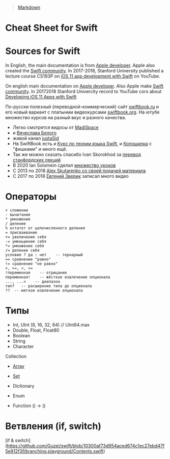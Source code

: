 > [Markdown](https://daringfireball.net/projects/markdown/)

# Cheat Sheet for Swift

# Sources for Swift
In English, the main documentation is from [Apple developer][Apple developer]. Apple also created the [Swift community][Swift community]. In 2017-2018, Stanford University published a lecture course CS193P on [iOS 11 app development with Swift][Stanford] on YouTube.

On english main documentation on [Apple developer][Apple developer]. Also Apple make [Swift community][Swift community]. In 20172018 Stanford Univercity record to YouTube cors about [Developing iOS 11 Apps with Swift][Stanford]

[Apple developer]: https://developer.apple.com/documentation/swift/
[Swift community]: https://www.swift.org
[Stanford]: https://youtube.com/playlist?list=PL3d_SFOiG7_8ofjyKzX6Nl1wZehbdiZC_  "EN, YouTube"


По-русски полезный (переводной-коммерческий) сайт [swiftbook.ru][swiftbook.ru] и его новый вариант с платынми видеокурсами [swiftbook.org][swiftbook.org]. На ютубе множество курсов на разный вкус и разного качества.
* Легко смотрятся видосы от [MadiSpace][MadiSpace]
* и [Вячеслава Белого][Belii]
* живой канал [justaSid][justaSid]
* Нв SwiftBook есть и [Курс по теории языка Swift][SwiftBook 1], и [Копошилка][Swiftbook 2] с "фишками" и много ещё.
* Так же можно сказать спасибо Ivan Skorokhod за [перевод станфордских лекций][Ivan Skorokhod] 
* В 2020 Ian Solomein сделал [множество уроков][Ian Solomein]
* С 2013 по 2018 [Alex Skutarenko со своей подачей материала][Alex Skutarenko]
* С 2017 по 2018 [Евгений Зверик][The Swift Developers] записал много видео

[swiftbook.ru]: https://swiftbook.ru/content/docs/  "RU"
[Swiftbook 1]: https://www.youtube.com/playlist?list=PLtovLaW_R9-PUVWIFRq_V6s4JxE_Mj2ha
[SwiftBook 2]: https://www.youtube.com/playlist?list=PLtovLaW_R9-PmRcQ0tdIgHEpf5L4nBMOH
[swiftbook.org]: https://swiftbook.org/courses
[MadiSpace]: https://www.youtube.com/MadiSpace
[Belii]: https://youtube.com/playlist?list=PLnlik7Rjo4n2lNGklbWwvsmqgd-D9HqZf
[Ivan Skorokhod]: https://www.youtube.com/channel/UChfEfFKYILtO5yZSX2irynw
[Ian Solomein]: https://www.youtube.com/c/IanSolomein/featured
[Alex Skutarenko]: https://www.youtube.com/c/AlexSkutarenko/featured
[The Swift Developers]: https://www.youtube.com/channel/UCiyiEAeWUuuPj6tt_jePALQ
[justaSid]: https://www.youtube.com/channel/UCzEEFRoqIZht9kSGFhtScbA  "Дата регистрации: 28 дек. 2019 г."

# Операторы
```
+ сложение
- вычитание
* умножение
/ деление
% остатот от целочисленного деления
= присваивание
+= увеличение себя
-= уменьшение себя
*= умножение себя
/= деление себя
условие ? да : нет    -- тернарный
== сравнение "равно"
!= сравнение "не равно"
>, >=, <, <=
!переменная    -- отрицание
переменная!    -- жёсткое извлечение опционала
..., ...<    -- диапазон
тип?   -- расширение типа до опционала
??  -- мягкое извлечение опционала
```

# Типы

* Int, UInt (8, 16, 32, 64) // UInt64.max
* Double, Float, Float80
* Boolean
* String
* Character

Collection
* [Array](https://github.com/Guzei/swift/blob/10300af73d954aced674c1ec27ebd47f5e912f3f/array.playground/Contents.swift)
* [Set](https://github.com/Guzei/swift/blob/10300af73d954aced674c1ec27ebd47f5e912f3f/set.playground/Contents.swift)
* Dictionary

* Enum
* Function () -> ()

# Ветвления (if, switch)
[if & switch] (https://github.com/Guzei/swift/blob/10300af73d954aced674c1ec27ebd47f5e912f3f/branching.playground/Contents.swift)
